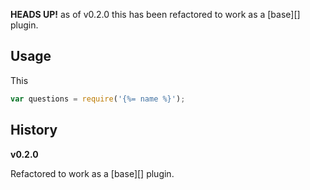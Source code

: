 **HEADS UP!** as of v0.2.0 this has been refactored to work as a [base][] plugin.

## Usage

This 

```js
var questions = require('{%= name %}');

```

## History

**v0.2.0**

Refactored to work as a [base][] plugin.
